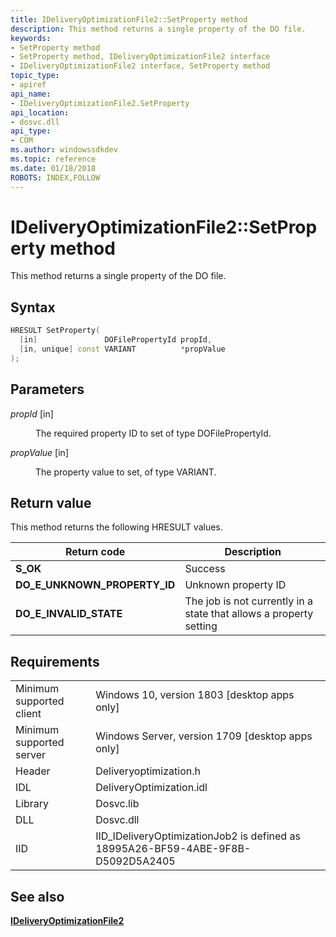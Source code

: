 ```yaml
---
title: IDeliveryOptimizationFile2::SetProperty method
description: This method returns a single property of the DO file.
keywords:
- SetProperty method
- SetProperty method, IDeliveryOptimizationFile2 interface
- IDeliveryOptimizationFile2 interface, SetProperty method
topic_type:
- apiref
api_name:
- IDeliveryOptimizationFile2.SetProperty
api_location:
- dosvc.dll
api_type:
- COM
ms.author: windowssdkdev
ms.topic: reference
ms.date: 01/18/2018
ROBOTS: INDEX,FOLLOW
---
```


# IDeliveryOptimizationFile2::SetProperty method

This method returns a single property of the DO file.

## Syntax

```C++
HRESULT SetProperty(
  [in]               DOFilePropertyId propId,
  [in, unique] const VARIANT          *propValue
);
```

## Parameters

<dl> <dt>

*propId* \[in\]
</dt> <dd>

The required property ID to set of type DOFilePropertyId.

</dd> <dt>

*propValue* \[in\]
</dt> <dd>

The property value to set, of type VARIANT.

</dd> </dl>

## Return value

This method returns the following HRESULT values.

| Return code                  | Description                                                        |
|------------------------------|--------------------------------------------------------------------|
| **S_OK**                     | Success                                                            |
| **DO_E_UNKNOWN_PROPERTY_ID** | Unknown property ID                                                |
| **DO_E_INVALID_STATE**       | The job is not currently in a state that allows a property setting |

## Requirements

|                           |                                                                                  |
|---------------------------|----------------------------------------------------------------------------------|
| Minimum supported client  | Windows 10, version 1803 \[desktop apps only\]                                   |
| Minimum supported server  | Windows Server, version 1709 \[desktop apps only\]                               |
| Header                    | Deliveryoptimization.h                                                           |
| IDL                       | DeliveryOptimization.idl                                                         |
| Library                   | Dosvc.lib                                                                        |
| DLL                       | Dosvc.dll                                                                        |
| IID                       | IID_IDeliveryOptimizationJob2 is defined as 18995A26-BF59-4ABE-9F8B-D5092D5A2405 |

## See also

[**IDeliveryOptimizationFile2**](ideliveryoptimizationfile2.md)
